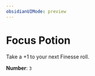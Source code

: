 ```yaml
---
obsidianUIMode: preview
---
```

# Focus Potion

Take a +1 to your next Finesse roll.

**Number**: `3`
